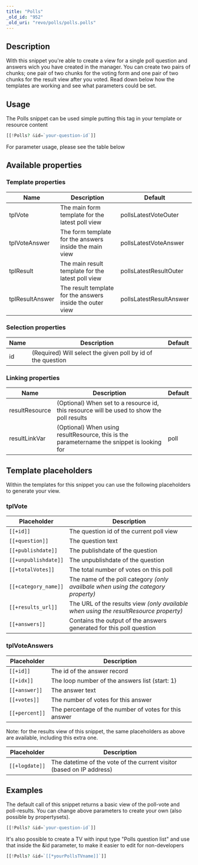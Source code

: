 ```yaml
---
title: "Polls"
_old_id: "952"
_old_uri: "revo/polls/polls.polls"
---
```


## Description

With this snippet you're able to create a view for a single poll question and answers wich you have created in the manager. You can create two pairs of chunks; one pair of two chunks for the voting form and one pair of two chunks for the result view after you voted. Read down below how the templates are working and see what parameters could be set.

## Usage

The Polls snippet can be used simple putting this tag in your template or resource content

``` php
[[!Polls? &id=`your-question-id`]]
```

For parameter usage, please see the table below

## Available properties

### Template properties

| Name            | Description                                               | Default                 |
| --------------- | --------------------------------------------------------- | ----------------------- |
| tplVote         | The main form template for the latest poll view           | pollsLatestVoteOuter    |
| tplVoteAnswer   | The form template for the answers inside the main view    | pollsLatestVoteAnswer   |
| tplResult       | The main result template for the latest poll view         | pollsLatestResultOuter  |
| tplResultAnswer | The result template for the answers inside the outer view | pollsLatestResultAnswer |

### Selection properties

| Name | Description                                                 | Default |
| ---- | ----------------------------------------------------------- | ------- |
| id   | (Required) Will select the given poll by id of the question |         |

### Linking properties

| Name           | Description                                                                                | Default |
| -------------- | ------------------------------------------------------------------------------------------ | ------- |
| resultResource | (Optional) When set to a resource id, this resource will be used to show the poll results  |         |
| resultLinkVar  | (Optional) When using resultResource, this is the parametername the snippet is looking for | poll    |

## Template placeholders

Within the templates for this snippet you can use the following placeholders to generate your view.

### tplVote

| Placeholder          | Description                                                                           |
| -------------------- | ------------------------------------------------------------------------------------- |
| `[[+id]]`            | The question id of the current poll view                                              |
| `[[+question]]`      | The question text                                                                     |
| `[[+publishdate]]`   | The publishdate of the question                                                       |
| `[[+unpublishdate]]` | The unpublishdate of the question                                                     |
| `[[+totalVotes]]`    | The total number of votes on this poll                                                |
| `[[+category_name]]` | The name of the poll category _(only availbale when using the category property)_     |
| `[[+results_url]]`   | The URL of the results view _(only available when using the resultResource property)_ |
| `[[+answers]]`       | Contains the output of the answers generated for this poll question                   |

### tplVoteAnswers

| Placeholder    | Description                                           |
| -------------- | ----------------------------------------------------- |
| `[[+id]]`      | The id of the answer record                           |
| `[[+idx]]`     | The loop number of the answers list (start: 1)        |
| `[[+answer]]`  | The answer text                                       |
| `[[+votes]]`   | The number of votes for this answer                   |
| `[[+percent]]` | The percentage of the number of votes for this answer |

Note: for the results view of this snippet, the same placeholders as above are available, including this extra one.

| Placeholder    | Description                                                           |
| -------------- | --------------------------------------------------------------------- |
| `[[+logdate]]` | The datetime of the vote of the current visitor (based on IP address) |

## Examples

The default call of this snippet returns a basic view of the poll-vote and poll-results. You can change above parameters to create your own (also possible by propertysets).

``` php
[[!Polls? &id=`your-question-id`]]
```

It's also possible to create a TV with input type "Polls question list" and use that inside the &id parameter, to make it easier to edit for non-developers

``` php
[[!Polls? &id=`[[*yourPollsTVname]]`]]
```
